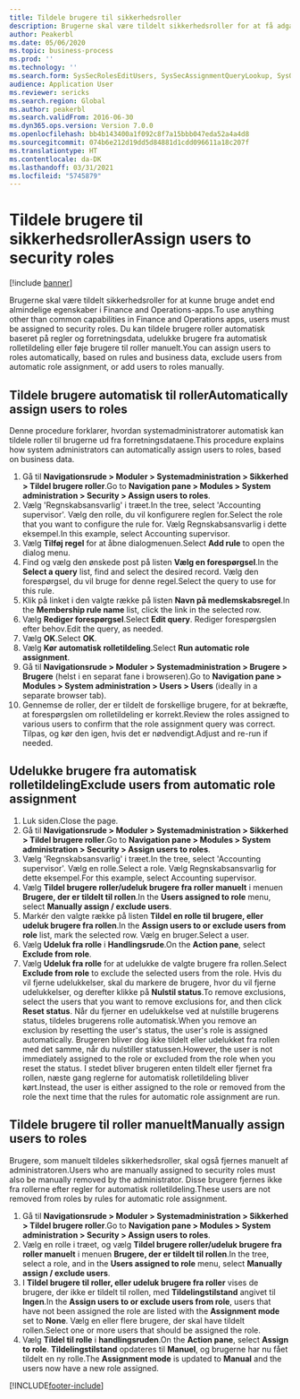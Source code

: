 ```yaml
---
title: Tildele brugere til sikkerhedsroller
description: Brugerne skal være tildelt sikkerhedsroller for at få adgang til Finance and Operations.
author: Peakerbl
ms.date: 05/06/2020
ms.topic: business-process
ms.prod: ''
ms.technology: ''
ms.search.form: SysSecRolesEditUsers, SysSecAssignmentQueryLookup, SysQueryForm, SysSecRoleExcludeUsers
audience: Application User
ms.reviewer: sericks
ms.search.region: Global
ms.author: peakerbl
ms.search.validFrom: 2016-06-30
ms.dyn365.ops.version: Version 7.0.0
ms.openlocfilehash: bb4b143400a1f092c8f7a15bbb047eda52a4a4d8
ms.sourcegitcommit: 074b6e212d19dd5d84881d1cdd096611a18c207f
ms.translationtype: HT
ms.contentlocale: da-DK
ms.lasthandoff: 03/31/2021
ms.locfileid: "5745879"
---
```

# <a name="assign-users-to-security-roles"></a><span data-ttu-id="c40c6-103">Tildele brugere til sikkerhedsroller</span><span class="sxs-lookup"><span data-stu-id="c40c6-103">Assign users to security roles</span></span>

[!include [banner](../../includes/banner.md)]

<span data-ttu-id="c40c6-104">Brugerne skal være tildelt sikkerhedsroller for at kunne bruge andet end almindelige egenskaber i Finance and Operations-apps.</span><span class="sxs-lookup"><span data-stu-id="c40c6-104">To use anything other than common capabilities in Finance and Operations apps, users must be assigned to security roles.</span></span> <span data-ttu-id="c40c6-105">Du kan tildele brugere roller automatisk baseret på regler og forretningsdata, udelukke brugere fra automatisk rolletildeling eller føje brugere til roller manuelt.</span><span class="sxs-lookup"><span data-stu-id="c40c6-105">You can assign users to roles automatically, based on rules and business data, exclude users from automatic role assignment, or add users to roles manually.</span></span>

## <a name="automatically-assign-users-to-roles"></a><span data-ttu-id="c40c6-106">Tildele brugere automatisk til roller</span><span class="sxs-lookup"><span data-stu-id="c40c6-106">Automatically assign users to roles</span></span>
<span data-ttu-id="c40c6-107">Denne procedure forklarer, hvordan systemadministratorer automatisk kan tildele roller til brugerne ud fra forretningsdataene.</span><span class="sxs-lookup"><span data-stu-id="c40c6-107">This procedure explains how system administrators can automatically assign users to roles, based on business data.</span></span> 
1. <span data-ttu-id="c40c6-108">Gå til **Navigationsrude > Moduler > Systemadministration > Sikkerhed > Tildel brugere roller**.</span><span class="sxs-lookup"><span data-stu-id="c40c6-108">Go to **Navigation pane > Modules > System administration > Security > Assign users to roles**.</span></span>
2. <span data-ttu-id="c40c6-109">Vælg 'Regnskabsansvarlig' i træet.</span><span class="sxs-lookup"><span data-stu-id="c40c6-109">In the tree, select 'Accounting supervisor'.</span></span> <span data-ttu-id="c40c6-110">Vælg den rolle, du vil konfigurere reglen for.</span><span class="sxs-lookup"><span data-stu-id="c40c6-110">Select the role that you want to configure the rule for.</span></span> <span data-ttu-id="c40c6-111">Vælg Regnskabsansvarlig i dette eksempel.</span><span class="sxs-lookup"><span data-stu-id="c40c6-111">In this example, select Accounting supervisor.</span></span> 
3. <span data-ttu-id="c40c6-112">Vælg **Tilføj regel** for at åbne dialogmenuen.</span><span class="sxs-lookup"><span data-stu-id="c40c6-112">Select **Add rule** to open the dialog menu.</span></span>
4. <span data-ttu-id="c40c6-113">Find og vælg den ønskede post på listen **Vælg en forespørgsel**.</span><span class="sxs-lookup"><span data-stu-id="c40c6-113">In the **Select a query** list, find and select the desired record.</span></span> <span data-ttu-id="c40c6-114">Vælg den forespørgsel, du vil bruge for denne regel.</span><span class="sxs-lookup"><span data-stu-id="c40c6-114">Select the query to use for this rule.</span></span>  
5. <span data-ttu-id="c40c6-115">Klik på linket i den valgte række på listen **Navn på medlemskabsregel**.</span><span class="sxs-lookup"><span data-stu-id="c40c6-115">In the **Membership rule name** list, click the link in the selected row.</span></span>
6. <span data-ttu-id="c40c6-116">Vælg **Rediger forespørgsel**.</span><span class="sxs-lookup"><span data-stu-id="c40c6-116">Select **Edit query**.</span></span> <span data-ttu-id="c40c6-117">Rediger forespørgslen efter behov.</span><span class="sxs-lookup"><span data-stu-id="c40c6-117">Edit the query, as needed.</span></span>  
7. <span data-ttu-id="c40c6-118">Vælg **OK**.</span><span class="sxs-lookup"><span data-stu-id="c40c6-118">Select **OK**.</span></span>
8. <span data-ttu-id="c40c6-119">Vælg **Kør automatisk rolletildeling**.</span><span class="sxs-lookup"><span data-stu-id="c40c6-119">Select **Run automatic role assignment**.</span></span>
9. <span data-ttu-id="c40c6-120">Gå til **Navigationsrude > Moduler > Systemadministration > Brugere > Brugere** (helst i en separat fane i browseren).</span><span class="sxs-lookup"><span data-stu-id="c40c6-120">Go to **Navigation pane > Modules > System administration > Users > Users** (ideally in a separate browser tab).</span></span>
10. <span data-ttu-id="c40c6-121">Gennemse de roller, der er tildelt de forskellige brugere, for at bekræfte, at forespørgslen om rolletildeling er korrekt.</span><span class="sxs-lookup"><span data-stu-id="c40c6-121">Review the roles assigned to various users to confirm that the role assignment query was correct.</span></span> <span data-ttu-id="c40c6-122">Tilpas, og kør den igen, hvis det er nødvendigt.</span><span class="sxs-lookup"><span data-stu-id="c40c6-122">Adjust and re-run if needed.</span></span>

## <a name="exclude-users-from-automatic-role-assignment"></a><span data-ttu-id="c40c6-123">Udelukke brugere fra automatisk rolletildeling</span><span class="sxs-lookup"><span data-stu-id="c40c6-123">Exclude users from automatic role assignment</span></span>
1. <span data-ttu-id="c40c6-124">Luk siden.</span><span class="sxs-lookup"><span data-stu-id="c40c6-124">Close the page.</span></span>
2. <span data-ttu-id="c40c6-125">Gå til **Navigationsrude > Moduler > Systemadministration > Sikkerhed > Tildel brugere roller**.</span><span class="sxs-lookup"><span data-stu-id="c40c6-125">Go to **Navigation pane > Modules > System administration > Security > Assign users to roles**.</span></span>
3. <span data-ttu-id="c40c6-126">Vælg 'Regnskabsansvarlig' i træet.</span><span class="sxs-lookup"><span data-stu-id="c40c6-126">In the tree, select 'Accounting supervisor'.</span></span> <span data-ttu-id="c40c6-127">Vælg en rolle.</span><span class="sxs-lookup"><span data-stu-id="c40c6-127">Select a role.</span></span> <span data-ttu-id="c40c6-128">Vælg Regnskabsansvarlig for dette eksempel.</span><span class="sxs-lookup"><span data-stu-id="c40c6-128">For this example, select Accounting supervisor.</span></span>  
4. <span data-ttu-id="c40c6-129">Vælg **Tildel brugere roller/udeluk brugere fra roller manuelt** i menuen **Brugere, der er tildelt til rollen**.</span><span class="sxs-lookup"><span data-stu-id="c40c6-129">In the **Users assigned to role** menu, select **Manually assign / exclude users**.</span></span>
5. <span data-ttu-id="c40c6-130">Markér den valgte række på listen **Tildel en rolle til brugere, eller udeluk brugere fra rollen**.</span><span class="sxs-lookup"><span data-stu-id="c40c6-130">In the **Assign users to or exclude users from role** list, mark the selected row.</span></span> <span data-ttu-id="c40c6-131">Vælg en bruger.</span><span class="sxs-lookup"><span data-stu-id="c40c6-131">Select a user.</span></span>  
6. <span data-ttu-id="c40c6-132">Vælg **Udeluk fra rolle** i **Handlingsrude**.</span><span class="sxs-lookup"><span data-stu-id="c40c6-132">On the **Action pane**, select **Exclude from role**.</span></span>
7. <span data-ttu-id="c40c6-133">Vælg **Udeluk fra rolle** for at udelukke de valgte brugere fra rollen.</span><span class="sxs-lookup"><span data-stu-id="c40c6-133">Select **Exclude from role** to exclude the selected users from the role.</span></span> <span data-ttu-id="c40c6-134">Hvis du vil fjerne udelukkelser, skal du markere de brugere, hvor du vil fjerne udelukkelser, og derefter klikke på **Nulstil status**.</span><span class="sxs-lookup"><span data-stu-id="c40c6-134">To remove exclusions, select the users that you want to remove exclusions for, and then click **Reset status**.</span></span> <span data-ttu-id="c40c6-135">Når du fjerner en udelukkelse ved at nulstille brugerens status, tildeles brugerens rolle automatisk.</span><span class="sxs-lookup"><span data-stu-id="c40c6-135">When you remove an exclusion by resetting the user's status, the user's role is assigned automatically.</span></span> <span data-ttu-id="c40c6-136">Brugeren bliver dog ikke tildelt eller udelukket fra rollen med det samme, når du nulstiller statussen.</span><span class="sxs-lookup"><span data-stu-id="c40c6-136">However, the user is not immediately assigned to the role or excluded from the role when you reset the status.</span></span> <span data-ttu-id="c40c6-137">I stedet bliver brugeren enten tildelt eller fjernet fra rollen, næste gang reglerne for automatisk rolletildeling bliver kørt.</span><span class="sxs-lookup"><span data-stu-id="c40c6-137">Instead, the user is either assigned to the role or removed from the role the next time that the rules for automatic role assignment are run.</span></span>  

## <a name="manually-assign-users-to-roles"></a><span data-ttu-id="c40c6-138">Tildele brugere til roller manuelt</span><span class="sxs-lookup"><span data-stu-id="c40c6-138">Manually assign users to roles</span></span>
<span data-ttu-id="c40c6-139">Brugere, som manuelt tildeles sikkerhedsroller, skal også fjernes manuelt af administratoren.</span><span class="sxs-lookup"><span data-stu-id="c40c6-139">Users who are manually assigned to security roles must also be manually removed by the administrator.</span></span> <span data-ttu-id="c40c6-140">Disse brugere fjernes ikke fra rollerne efter regler for automatisk rolletildeling.</span><span class="sxs-lookup"><span data-stu-id="c40c6-140">These users are not removed from roles by rules for automatic role assignment.</span></span>

1. <span data-ttu-id="c40c6-141">Gå til **Navigationsrude > Moduler > Systemadministration > Sikkerhed > Tildel brugere roller**.</span><span class="sxs-lookup"><span data-stu-id="c40c6-141">Go to **Navigation pane > Modules > System administration > Security > Assign users to roles**.</span></span>
2. <span data-ttu-id="c40c6-142">Vælg en rolle i træet, og vælg **Tildel brugere roller/udeluk brugere fra roller manuelt** i menuen **Brugere, der er tildelt til rollen**.</span><span class="sxs-lookup"><span data-stu-id="c40c6-142">In the tree, select a role, and in the **Users assigned to role** menu, select **Manually assign / exclude users**.</span></span>
4. <span data-ttu-id="c40c6-143">I **Tildel brugere til roller, eller udeluk brugere fra roller** vises de brugere, der ikke er tildelt til rollen, med **Tildelingstilstand** angivet til **Ingen**.</span><span class="sxs-lookup"><span data-stu-id="c40c6-143">In the **Assign users to or exclude users from role**, users that have not been assigned the role are listed with the **Assignment mode** set to **None**.</span></span> <span data-ttu-id="c40c6-144">Vælg en eller flere brugere, der skal have tildelt rollen.</span><span class="sxs-lookup"><span data-stu-id="c40c6-144">Select one or more users that should be assigned the role.</span></span>
5. <span data-ttu-id="c40c6-145">Vælg **Tildel til rolle** i **handlingsruden**.</span><span class="sxs-lookup"><span data-stu-id="c40c6-145">On the **Action pane**, select **Assign to role**.</span></span> <span data-ttu-id="c40c6-146">**Tildelingstilstand** opdateres til **Manuel**, og brugerne har nu fået tildelt en ny rolle.</span><span class="sxs-lookup"><span data-stu-id="c40c6-146">The **Assignment mode** is updated to **Manual** and the users now have a new role assigned.</span></span>


[!INCLUDE[footer-include](../../../../includes/footer-banner.md)]
